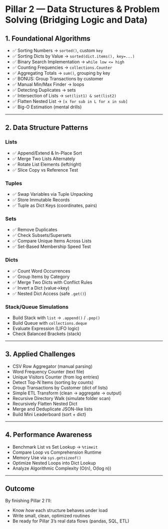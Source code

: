 # Pillar 2 — Data Structures & Problem Solving (Bridging Logic and Data)

## 1. Foundational Algorithms
- ✅ Sorting Numbers → `sorted()`, custom `key`
- ✅ Sorting Dicts by Value → `sorted(dict.items(), key=...)`
- ✅ Binary Search Implementation → `while low <= high`
- ✅ Counting Frequencies → `collections.Counter`
- ✅ Aggregating Totals → `sum()`, grouping by key
- ✅ BONUS: Group Transactions by customer
- ✅ Manual Min/Max Finder → loops
- ✅ Detecting Duplicates → sets
- ✅ Intersection of Lists → `set(list1) & set(list2)`
- ✅ Flatten Nested List → `[x for sub in L for x in sub]`
- ✅ Big-O Estimation (mental drills)

---

## 2. Data Structure Patterns
### Lists
- ✅ Append/Extend & In-Place Sort  
- ✅ Merge Two Lists Alternately  
- ✅ Rotate List Elements (left/right)
- ✅ Slice Copy vs Reference Test

### Tuples
- ✅ Swap Variables via Tuple Unpacking  
- ✅ Store Immutable Records  
- ✅ Tuple as Dict Keys (coordinates, pairs)

### Sets
- ✅ Remove Duplicates  
- ✅ Check Subsets/Supersets  
- ✅ Compare Unique Items Across Lists  
- ✅ Set-Based Membership Speed Test  

### Dicts
- ✅ Count Word Occurrences  
- ✅ Group Items by Category  
- ✅ Merge Two Dicts with Conflict Rules  
- ✅ Invert a Dict (value→key)
- ✅ Nested Dict Access (safe `.get()`)

### Stack/Queue Simulations
- Build Stack with `list` → `.append()` / `.pop()`
- Build Queue with `collections.deque`
- Evaluate Expression (LIFO logic)
- Check Balanced Brackets (stack)

---

## 3. Applied Challenges
- CSV Row Aggregator (manual parsing)
- Word Frequency Counter (text file)
- Unique Visitors Counter (from log entries)
- Detect Top-N Items (sorting by counts)
- Group Transactions by Customer (dict of lists)
- Simple ETL Transform (clean → aggregate → output)
- Recursive Directory Walk (simulate folder scan)
- Recursively Flatten Nested Dict
- Merge and Deduplicate JSON-like lists
- Build Mini Leaderboard (sort + dict)

---

## 4. Performance Awareness
- Benchmark List vs Set Lookup → `%timeit`
- Compare Loop vs Comprehension Runtime
- Memory Use via `sys.getsizeof()`
- Optimize Nested Loops into Dict Lookup
- Analyze Algorithmic Complexity (O(n), O(log n))

---

## Outcome
By finishing Pillar 2 I’ll:
- Know *how* each structure behaves under load  
- Write small, clean, optimized routines  
- Be ready for Pillar 3’s real data flows (pandas, SQL, ETL)